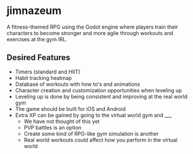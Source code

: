 # jimnazeum

A fitness-themed RPG using the Godot engine where players train their characters to become stronger and more agile through workouts and exercises at the gym IRL.

## Desired Features

- Timers (standard and HIIT)
- Habit tracking heatmap
- Database of workouts with how to's and animations
- Character creation and customization opportunities when leveling up
- Leveling up is done by being consistent and improving at the real world gym
- The game should be built for iOS and Android
- Extra XP can be gained by going to the virtual world gym and ___
  - We have not thought of this yet
  - PVP battles is an option
  - Create some kind of RPG-like gym simulation is another
  - Real world workouts could affect how you perform in the virtual world
